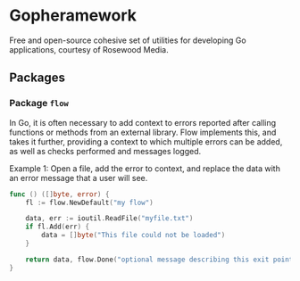# **Gopher**amework
Free and open-source cohesive set of utilities for developing Go applications,
courtesy of Rosewood Media.

## Packages

### Package `flow`
In Go, it is often necessary to add context to errors reported after calling
functions or methods from an external library. Flow implements this, and takes
it further, providing a context to which multiple errors can be added, as well
as checks performed and messages logged.

Example 1: Open a file, add the error to context, and replace the data with an
           error message that a user will see.
```go
func () ([]byte, error) {
    fl := flow.NewDefault("my flow")

    data, err := ioutil.ReadFile("myfile.txt")
    if fl.Add(err) {
        data = []byte("This file could not be loaded")
    }

    return data, flow.Done("optional message describing this exit point")
}
```